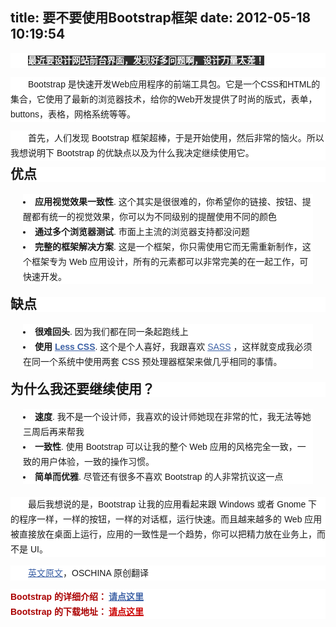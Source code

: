 title: 要不要使用Bootstrap框架
date: 2012-05-18 10:19:54
---

<p style="padding:0px;margin-bottom:10px;text-indent:2em;font-family:微软雅黑, Verdana, sans-serif, 宋体;font-size:14px;line-height:24px;text-align:left;white-space:normal;background-color:#FFFFFF;">
	<strong><span style="background-color:#333333;color:#FFFFFF;">最近要设计网站前台界面，发现好多问题啊，设计力量太差！</span></strong>
</p>
<p style="padding:0px;margin-bottom:10px;text-indent:2em;font-family:微软雅黑, Verdana, sans-serif, 宋体;font-size:14px;line-height:24px;text-align:left;white-space:normal;background-color:#FFFFFF;">
	Bootstrap 是快速开发Web应用程序的前端工具包。它是一个CSS和HTML的集合，它使用了最新的浏览器技术，给你的Web开发提供了时尚的版式，表单，buttons，表格，网格系统等等。
</p>
<p style="padding:0px;margin-bottom:10px;text-indent:2em;font-family:微软雅黑, Verdana, sans-serif, 宋体;font-size:14px;line-height:24px;text-align:left;white-space:normal;background-color:#FFFFFF;">
	首先，人们发现&nbsp;<span id="oschina" style="padding:0px;margin:0px;">Bootstrap</span>&nbsp;框架超棒，于是开始使用，然后非常的恼火。所以我想说明下 Bootstrap 的优缺点以及为什么我决定继续使用它。
</p>
<h2 style="padding:0px;margin:0px;font-family:微软雅黑, Verdana, sans-serif, 宋体;line-height:24px;text-align:left;white-space:normal;background-color:#FFFFFF;">
	优点
</h2>
<ul style="padding:0px;margin:20px;list-style-position:inside;font-family:微软雅黑, Verdana, sans-serif, 宋体;font-size:14px;line-height:24px;text-align:left;white-space:normal;background-color:#FFFFFF;">
	<li style="padding:0px;margin:0px;">
		<p style="padding:0px;margin-bottom:10px;text-indent:2em;display:inline;">
			<strong style="padding:0px;margin:0px;">应用视觉效果一致性</strong>. 这个其实是很很难的，你希望你的链接、按钮、提醒都有统一的视觉效果，你可以为不同级别的提醒使用不同的颜色
		</p>
	</li>
	<li style="padding:0px;margin:0px;">
		<p style="padding:0px;margin-bottom:10px;text-indent:2em;display:inline;">
			<strong style="padding:0px;margin:0px;">通过</strong><strong style="padding:0px;margin:0px;">多个浏览器测试</strong>. 市面上主流的浏览器支持都没问题
		</p>
	</li>
	<li style="padding:0px;margin:0px;">
		<p style="padding:0px;margin-bottom:10px;text-indent:2em;display:inline;">
			<strong style="padding:0px;margin:0px;">完整的框架解决方案</strong>. 这是一个框架，你只需使用它而无需重新制作，这个框架专为 Web 应用设计，所有的元素都可以非常完美的在一起工作，可快速开发。
		</p>
	</li>
</ul>
<h2 style="padding:0px;margin:0px;font-family:微软雅黑, Verdana, sans-serif, 宋体;line-height:24px;text-align:left;white-space:normal;background-color:#FFFFFF;">
	缺点
</h2>
<ul style="padding:0px;margin:20px;list-style-position:inside;font-family:微软雅黑, Verdana, sans-serif, 宋体;font-size:14px;line-height:24px;text-align:left;white-space:normal;background-color:#FFFFFF;">
	<li style="padding:0px;margin:0px;">
		<p style="padding:0px;margin-bottom:10px;text-indent:2em;display:inline;">
			<strong style="padding:0px;margin:0px;">很难回头</strong>. 因为我们都在同一条起跑线上
		</p>
	</li>
	<li style="padding:0px;margin:0px;">
		<p style="padding:0px;margin-bottom:10px;text-indent:2em;display:inline;">
			<strong style="padding:0px;margin:0px;">使用&nbsp;<a href="http://my.oschina.net/p/lesscs" target="_blank" style="padding:0px;margin:0px;color:#3E62A6;outline:0px;">Less CSS</a></strong>. 这个是个人喜好，我跟喜欢&nbsp;<a href="http://www.oschina.net/p/sass" target="_blank" style="padding:0px;margin:0px;color:#3E62A6;outline:0px;">SASS</a>&nbsp;，这样就变成我必须在同一个系统中使用两套 CSS 预处理器框架来做几乎相同的事情。
		</p>
	</li>
</ul>
<h2 style="padding:0px;margin:0px;font-family:微软雅黑, Verdana, sans-serif, 宋体;line-height:24px;text-align:left;white-space:normal;background-color:#FFFFFF;">
	为什么我还要继续使用？
</h2>
<ul style="padding:0px;margin:20px;list-style-position:inside;font-family:微软雅黑, Verdana, sans-serif, 宋体;font-size:14px;line-height:24px;text-align:left;white-space:normal;background-color:#FFFFFF;">
	<li style="padding:0px;margin:0px;">
		<p style="padding:0px;margin-bottom:10px;text-indent:2em;display:inline;">
			<strong style="padding:0px;margin:0px;">速度</strong>. 我不是一个设计师，我喜欢的设计师她现在非常的忙，我无法等她三周后再来帮我
		</p>
	</li>
	<li style="padding:0px;margin:0px;">
		<p style="padding:0px;margin-bottom:10px;text-indent:2em;display:inline;">
			<strong style="padding:0px;margin:0px;">一致性</strong>. 使用 Bootstrap 可以让我的整个 Web 应用的风格完全一致，一致的用户体验，一致的操作习惯。
		</p>
	</li>
	<li style="padding:0px;margin:0px;">
		<p style="padding:0px;margin-bottom:10px;text-indent:2em;display:inline;">
			<strong style="padding:0px;margin:0px;">简单而优雅</strong>. 尽管还有很多不喜欢 Bootstrap 的人非常抗议这一点
		</p>
	</li>
</ul>
<p style="padding:0px;margin-bottom:10px;text-indent:2em;font-family:微软雅黑, Verdana, sans-serif, 宋体;font-size:14px;line-height:24px;text-align:left;white-space:normal;background-color:#FFFFFF;">
	最后我想说的是，Bootstrap 让我的应用看起来跟 Windows 或者 Gnome 下的程序一样，一样的按钮，一样的对话框，运行快速。而且越来越多的 Web 应用被直接放在桌面上运行，应用的一致性是一个趋势，你可以把精力放在业务上，而不是 UI。
</p>
<p style="padding:0px;margin-bottom:10px;text-indent:2em;font-family:微软雅黑, Verdana, sans-serif, 宋体;font-size:14px;line-height:24px;text-align:left;white-space:normal;background-color:#FFFFFF;">
	<a href="http://blog.baregit.com/2012/bootstrap-or-not-bootstrap" target="_blank" style="padding:0px;margin:0px;color:#3E62A6;outline:0px;">英文原文</a>，OSCHINA 原创翻译
</p>
<p class="ProjectOfNews" style="padding:0px;margin-bottom:10px;text-indent:0em;font-weight:bold;color:#AA0000;font-family:微软雅黑, Verdana, sans-serif, 宋体;font-size:14px;line-height:24px;text-align:left;white-space:normal;background-color:#FFFFFF;">
	Bootstrap 的详细介绍：<a href="http://www.oschina.net/p/bootstrap" style="padding:0px;margin:0px 3px;color:#3E62A6;outline:0px;">请点这里</a><br style="padding:0px;margin:0px;" />
Bootstrap 的下载地址：<a href="http://www.oschina.net/action/project/go?id=18526&amp;p=download" style="padding:0px;margin:0px 3px;color:#CC0000;outline:0px;">请点这里</a>
</p>
